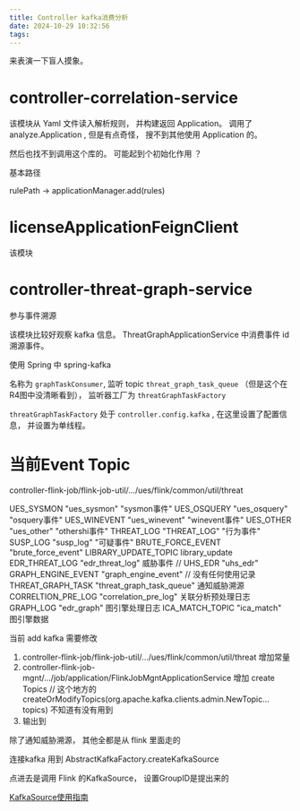 ```yaml
---
title: Controller kafka消费分析
date: 2024-10-29 10:32:56
tags:
---
```


来表演一下盲人摸象。

# controller-correlation-service

该模块从 Yaml 文件读入解析规则， 并构建返回 Application。 调用了 analyze.Application , 但是有点奇怪， 搜不到其他使用 Application 的。




然后也找不到调用这个库的。 可能起到个初始化作用 ？


基本路径

rulePath -> applicationManager.add(rules)

# licenseApplicationFeignClient

该模块



# controller-threat-graph-service 

参与事件溯源

该模块比较好观察 kafka 信息。 ThreatGraphApplicationService 中消费事件 id 溯源事件。

使用 Spring 中 spring-kafka 

名称为 `graphTaskConsumer`, 监听 topic `threat_graph_task_queue` （但是这个在R4图中没清晰看到）， 监听器工厂为 `threatGraphTaskFactory`

`threatGraphTaskFactory` 处于 `controller.config.kafka` , 在这里设置了配置信息， 并设置为单线程。




# 当前Event Topic 

controller-flink-job/flink-job-util/.../ues/flink/common/util/threat 

UES_SYSMON "ues_sysmon" "sysmon事件"
UES_OSQUERY "ues_osquery" "osquery事件"
UES_WINEVENT "ues_winevent"  "winevent事件"
UES_OTHER "ues_other" "othershi事件"
THREAT_LOG "THREAT_LOG" "行为事件"
SUSP_LOG "susp_log" "可疑事件"
BRUTE_FORCE_EVENT "brute_force_event" 
LIBRARY_UPDATE_TOPIC library_update
EDR_THREAT_LOG "edr_threat_log" 威胁事件 // 
UHS_EDR "uhs_edr"
GRAPH_ENGINE_EVENT "graph_engine_event"    // 没有任何使用记录
THREAT_GRAPH_TASK "threat_graph_task_queue" 通知威胁溯源 
CORRELTION_PRE_LOG "correlation_pre_log" 关联分析预处理日志
GRAPH_LOG "edr_graph" 图引擎处理日志
ICA_MATCH_TOPIC "ica_match" 图引擎数据


当前 add kafka 需要修改

1. controller-flink-job/flink-job-util/.../ues/flink/common/util/threat  增加常量
2. controller-flink-job-mgnt/.../job/application/FlinkJobMgntApplicationService 增加 create Topics // 这个地方的createOrModifyTopics(org.apache.kafka.clients.admin.NewTopic... topics) 不知道有没有用到
3. 输出到


除了通知威胁溯源， 其他全都是从 flink 里面走的


连接kafka 用到 AbstractKafkaFactory.createKafkaSource

点进去是调用 Flink 的KafkaSource， 设置GroupID是提出来的


[KafkaSource使用指南](https://shigure.me/archives/flink%E6%96%B0%E7%89%88kafka%E8%BF%9E%E6%8E%A5%E5%99%A8%E7%9A%84kafkasource%E4%B8%8Ekafkasink%E7%9A%84%E4%BD%BF%E7%94%A8%E7%A4%BA%E4%BE%8B)